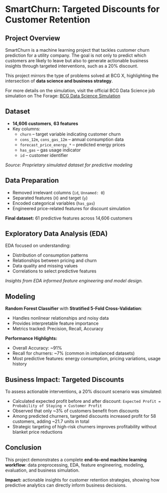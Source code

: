 # SmartChurn: Targeted Discounts for Customer Retention

## Project Overview
SmartChurn is a machine learning project that tackles customer churn prediction for a utility company. The goal is not only to predict which customers are likely to leave but also to generate actionable business insights through targeted interventions, such as a 20% discount.

This project mirrors the type of problems solved at BCG X, highlighting the intersection of **data science and business strategy**.  

For more details on the simulation, visit the official BCG Data Science job simulation on The Forage: [BCG Data Science Simulation](https://www.theforage.com/simulations/bcg/data-science-ccdz)

## Dataset
- **14,606 customers**, **63 features**
- Key columns:
  - `churn` – target variable indicating customer churn
  - `cons_12m`, `cons_gas_12m` – annual consumption data
  - `forecast_price_energy_*` – predicted energy prices
  - `has_gas` – gas usage indicator
  - `id` – customer identifier

*Source: Proprietary simulated dataset for predictive modeling*

## Data Preparation
- Removed irrelevant columns (`id`, `Unnamed: 0`)
- Separated features (`X`) and target (`y`)
- Encoded categorical variables (`has_gas`)
- Engineered price-related features for discount simulation

**Final dataset:** 61 predictive features across 14,606 customers

## Exploratory Data Analysis (EDA)
EDA focused on understanding:
- Distribution of consumption patterns
- Relationships between pricing and churn
- Data quality and missing values
- Correlations to select predictive features

*Insights from EDA informed feature engineering and model design.*

## Modeling
**Random Forest Classifier** with **Stratified 5-Fold Cross-Validation**:

- Handles nonlinear relationships and noisy data
- Provides interpretable feature importance
- Metrics tracked: Precision, Recall, Accuracy

**Performance Highlights:**
- Overall Accuracy: ~91%
- Recall for churners: ~7% (common in imbalanced datasets)
- Most predictive features: energy consumption, pricing variations, usage history

## Business Impact: Targeted Discounts
To assess actionable interventions, a 20% discount scenario was simulated:

- Calculated expected profit before and after discount:
  `Expected Profit = Probability of Staying × Customer Profit`
- Observed that only ~3% of customers benefit from discounts
- Among predicted churners, targeted discounts increased profit for 58 customers, adding ~21.7 units in total
- Strategic targeting of high-risk churners improves profitability without blanket price reductions

## Conclusion
This project demonstrates a complete **end-to-end machine learning workflow**: data preprocessing, EDA, feature engineering, modeling, evaluation, and business simulation.  

**Impact:** actionable insights for customer retention strategies, showing how predictive analytics can directly inform business decisions.
